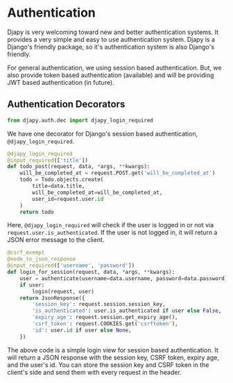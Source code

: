 # Authentication

Djapy is very welcoming toward new and better authentication systems. It provides a very simple and easy to use 
authentication system. Djapy is a Django's friendly package, so it's authentication system is also Django's friendly.

For general authentication, we using session based authentication. But, we also provide token based authentication 
(available) and will be providing JWT based authentication (in future).

## Authentication Decorators

```python
from djapy.auth.dec import djapy_login_required
```

We have one decorator for Django's session based authentication, `@djapy_login_required`.


```python
@djapy_login_required
@input_required(['title'])
def todo_post(request, data, *args, **kwargs):
    will_be_completed_at = request.POST.get('will_be_completed_at')
    todo = Todo.objects.create(
        title=data.title,
        will_be_completed_at=will_be_completed_at,
        user_id=request.user.id
    )
    return todo
```

Here, `@djapy_login_required` will check if the user is logged in or not via `request.user.is_authenticated`. If the
user is not logged in, it will return a JSON error message to the client.

```python
@csrf_exempt
@node_to_json_response
@input_required(['username', 'password'])
def login_for_session(request, data, *args, **kwargs):
    user = authenticate(username=data.username, password=data.password)
    if user:
        login(request, user)
    return JsonResponse({
        'session_key': request.session.session_key,
        'is_authenticated': user.is_authenticated if user else False,
        'expiry_age': request.session.get_expiry_age(),
        'csrf_token': request.COOKIES.get('csrftoken'),
        'id': user.id if user else None,
    })
```

The above code is a simple login view for session based authentication. It will return a JSON response with the
session key, CSRF token, expiry age, and the user's id. You can store the session key and CSRF token in the client's
side and send them with every request in the header.



